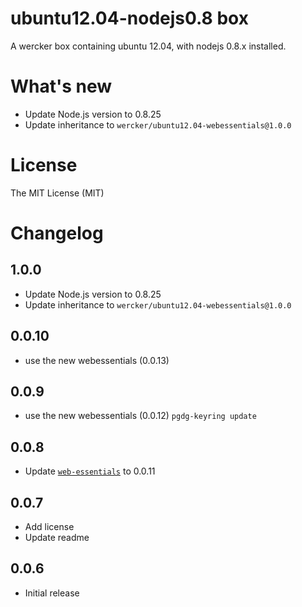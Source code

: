 # ubuntu12.04-nodejs0.8 box

A wercker box containing ubuntu 12.04, with nodejs 0.8.x installed.

# What's new

- Update Node.js version to 0.8.25
- Update inheritance to `wercker/ubuntu12.04-webessentials@1.0.0`

# License

The MIT License (MIT)

# Changelog

## 1.0.0

- Update Node.js version to 0.8.25
- Update inheritance to `wercker/ubuntu12.04-webessentials@1.0.0`

## 0.0.10

- use the new webessentials (0.0.13) 

## 0.0.9

- use the new webessentials (0.0.12) `pgdg-keyring update`

## 0.0.8

- Update [`web-essentials`](https://app.wercker.com/#applications/51ab0c42df8960ba45003fd9/tab/details) to 0.0.11

## 0.0.7

- Add license
- Update readme

## 0.0.6

- Initial release
